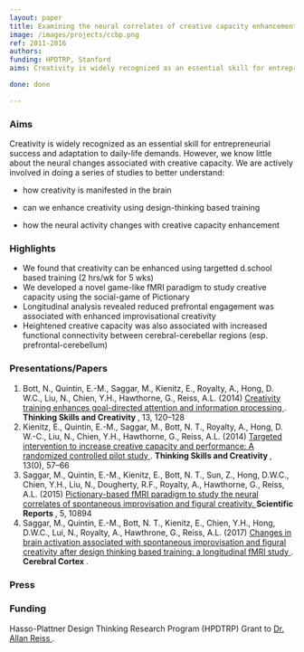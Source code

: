 ```yaml
---
layout: paper
title: Examining the neural correlates of creative capacity enhancement using targetted training. 
image: /images/projects/ccbp.png
ref: 2011-2016
authors: 
funding: HPDTRP, Stanford
aims: Creativity is widely recognized as an essential skill for entrepreneurial success and adaptation to daily-life demands. However, we know little about the neural changes associated with creative capacity enhancement. Here, we studied i) whether creativity can be enhanced using targetted training and ii) the associated changes in brain dynamics.

done: done

---
```


### Aims

Creativity is widely recognized as an essential skill for entrepreneurial success and adaptation to daily-life demands. However, we know little about the neural changes associated with creative capacity. We are actively involved in doing a series of studies to better understand:

- how creativity is manifested in the brain

- can we enhance creativity using design-thinking based training

- how the neural activity changes with creative capacity enhancement


### Highlights

- We found that creativity can be enhanced using targetted d.school based training (2 hrs/wk for 5 wks)
- We developed a novel game-like fMRI paradigm to study creative capacity using the social-game of Pictionary
- Longitudinal analysis revealed reduced prefrontal engagement was associated with enhanced improvisational creativity
- Heightened creative capacity was also associated with increased functional connectivity between cerebral-cerebellar regions (esp. prefrontal-cerebellum)


### Presentations/Papers
1. Bott, N., Quintin, E.-M., Saggar, M., Kienitz, E., Royalty, A., Hong, D. W.C., Liu, N., Chien, Y.H., Hawthorne, G., Reiss, A.L. (2014) <a href="http://dx.doi.org/10.1016/j.tsc.2014.03.005"> Creativity training enhances goal-directed attention and information processing </a>. <strong> Thinking Skills and Creativity </strong>, 13, 120–128   
2. Kienitz, E., Quintin, E.-M., Saggar, M., Bott, N. T., Royalty, A., Hong, D. W.-C., Liu, N., Chien, Y.H., Hawthorne, G., Reiss, A.L. (2014) <a href="http://dx.doi.org/10.1016/j.tsc.2014.03.002"> Targeted intervention to increase creative capacity and performance: A randomized controlled pilot study </a>. <strong> Thinking Skills and Creativity </strong>, 13(0), 57–66    
3. Saggar, M., Quintin, E.-M., Kienitz, E., Bott, N. T., Sun, Z., Hong, D.W.C., Chien, Y.H., Liu, N., Dougherty, R.F., Royalty, A., Hawthorne, G., Reiss, A.L. (2015) <a href="http://dx.doi.org/10.1038/srep10894"> Pictionary-based fMRI paradigm to study the neural correlates of spontaneous improvisation and figural creativity. </a> <strong> Scientific Reports </strong>, 5, 10894 
4. Saggar, M., Quintin, E.-M., Bott, N. T., Kienitz, E., Chien, Y.H., Hong, D.W.C., Lui, N., Royalty, A., Hawthrone, G., Reiss, A.L. (2017) <a href="http://doi.org/10.1093/cercor/bhw171 "> Changes in brain activation associated with spontaneous improvisation and figural creativity after design thinking based training: a longitudinal fMRI study </a>. <strong> Cerebral Cortex </strong>. 

### Press


### Funding
Hasso-Plattner Design Thinking Research Program (HPDTRP) Grant to <a href="profiles.stanford.edu/allan-reiss">Dr. Allan Reiss </a>. 